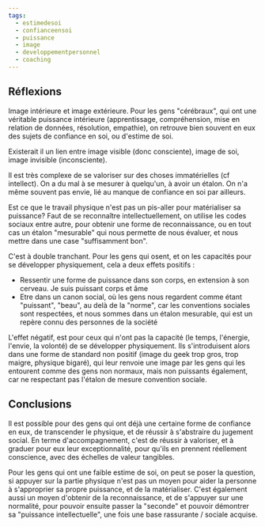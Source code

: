 ```yaml
---
tags:
  - estimedesoi
  - confianceensoi
  - puissance
  - image
  - developpementpersonnel
  - coaching
---
```


## Réflexions

Image intérieure et image extérieure.
Pour les gens "cérébraux", qui ont une véritable puissance intérieure (apprentissage, compréhension, mise en relation de données, résolution, empathie), on retrouve bien souvent en eux des sujets de confiance en soi, ou d'estime de soi.

Existerait il un lien entre image visible (donc consciente), image de soi, image invisible (inconsciente).

Il est très complexe de se valoriser sur des choses immatérielles (cf intellect). On a du mal à se mesurer à quelqu'un, à avoir un étalon. On n'a même souvent pas envie, lié au manque de confiance en soi par ailleurs.

Est ce que le travail physique n'est pas un pis-aller pour matérialiser sa puissance?
Faut de se reconnaître intellectuellement, on utilise les codes sociaux entre autre, pour obtenir une forme de reconnaissance, ou en tout cas un étalon "mesurable" qui nous permette de nous évaluer, et nous mettre dans une case "suffisamment bon".

C'est à double tranchant. Pour les gens qui osent, et on les capacités pour se développer physiquement, cela a deux effets positifs :

* Ressentir une forme de puissance dans son corps, en extension à son cerveau. Je suis puissant corps et âme
* Etre dans un canon social, où les gens nous regardent comme étant "puissant", "beau", au delà de la "norme", car les conventions sociales sont respectées, et nous sommes dans un étalon mesurable, qui est un repère connu des personnes de la société

L'effet négatif, est pour ceux qui n'ont pas la capacité (le temps, l'énergie, l'envie, la volonté) de se développer physiquement. Ils s'introduisent alors dans une forme de standard non positif (image du geek trop gros, trop maigre, physique bigaré), qui leur renvoie une image par les gens qui les entourent comme des gens non normaux, mais non puissants également, car ne respectant pas l'étalon de mesure convention sociale.

## Conclusions

Il est possible pour des gens qui ont déjà une certaine forme de confiance en eux, de transcender le physique, et de réussir à s'abstraire du jugement social. En terme d'accompagnement, c'est de réussir à valoriser, et à graduer pour eux leur exceptionnalité, pour qu'ils en prennent réellement conscience, avec des échelles de valeur tangibles.

Pour les gens qui ont une faible estime de soi, on peut se poser la question, si appuyer sur la partie physique n'est pas un moyen pour aider la personne à s'approprier sa propre puissance, et de la matérialiser.
C'est également aussi un moyen d'obtenir de la reconnaissance, et de s'appuyer sur une normalité, pour pouvoir ensuite passer la "seconde" et pouvoir démontrer sa "puissance intellectuelle", une fois une base rassurante / sociale acquise.